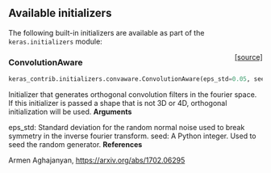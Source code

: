 
## Available initializers

The following built-in initializers are available as part of the `keras.initializers` module:

<span style="float:right;">[[source]](https://github.com/keras-team/keras-contrib/blob/master/keras_contrib/initializers/convaware.py#L8)</span>
### ConvolutionAware

```python
keras_contrib.initializers.convaware.ConvolutionAware(eps_std=0.05, seed=None)
```


Initializer that generates orthogonal convolution filters in the fourier
space. If this initializer is passed a shape that is not 3D or 4D,
orthogonal initialization will be used.
__Arguments__

eps_std: Standard deviation for the random normal noise used to break
symmetry in the inverse fourier transform.
seed: A Python integer. Used to seed the random generator.
__References__

Armen Aghajanyan, https://arxiv.org/abs/1702.06295

